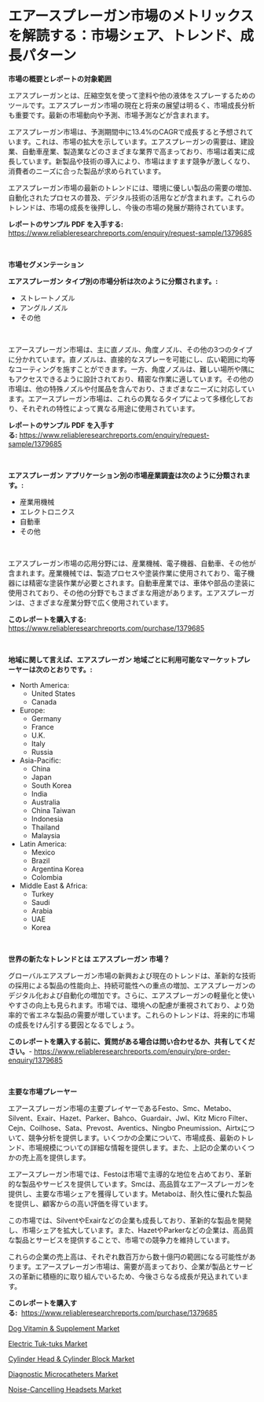 <p><h1>エアースプレーガン市場のメトリックスを解読する：市場シェア、トレンド、成長パターン</h1></p><p><strong>市場の概要とレポートの対象範囲</strong></p>
<p><p>エアスプレーガンとは、圧縮空気を使って塗料や他の液体をスプレーするためのツールです。エアスプレーガン市場の現在と将来の展望は明るく、市場成長分析も重要です。最新の市場動向や予測、市場予測などが含まれます。</p><p>エアスプレーガン市場は、予測期間中に13.4%のCAGRで成長すると予想されています。これは、市場の拡大を示しています。エアスプレーガンの需要は、建設業、自動車産業、製造業などのさまざまな業界で高まっており、市場は着実に成長しています。新製品や技術の導入により、市場はますます競争が激しくなり、消費者のニーズに合った製品が求められています。</p><p>エアスプレーガン市場の最新のトレンドには、環境に優しい製品の需要の増加、自動化されたプロセスの普及、デジタル技術の活用などが含まれます。これらのトレンドは、市場の成長を後押しし、今後の市場の発展が期待されています。</p></p>
<p><strong>レポートのサンプル PDF を入手する:</strong> <a href="https://www.reliableresearchreports.com/enquiry/request-sample/1379685">https://www.reliableresearchreports.com/enquiry/request-sample/1379685</a></p>
<p>&nbsp;</p>
<p><strong>市場セグメンテーション</strong></p>
<p><strong>エアスプレーガン タイプ別の市場分析は次のように分類されます。:</strong></p>
<p><ul><li>ストレートノズル</li><li>アングルノズル</li><li>その他</li></ul></p>
<p>&nbsp;</p>
<p><p>エアースプレーガン市場は、主に直ノズル、角度ノズル、その他の3つのタイプに分かれています。直ノズルは、直接的なスプレーを可能にし、広い範囲に均等なコーティングを施すことができます。一方、角度ノズルは、難しい場所や隅にもアクセスできるように設計されており、精密な作業に適しています。その他の市場は、他の特殊ノズルや付属品を含んでおり、さまざまなニーズに対応しています。エアースプレーガン市場は、これらの異なるタイプによって多様化しており、それぞれの特性によって異なる用途に使用されています。</p></p>
<p><strong>レポートのサンプル PDF を入手する:</strong>&nbsp;<a href="https://www.reliableresearchreports.com/enquiry/request-sample/1379685">https://www.reliableresearchreports.com/enquiry/request-sample/1379685</a></p>
<p>&nbsp;</p>
<p><strong> エアスプレーガン アプリケーション別の市場産業調査は次のように分類されます。:</strong></p>
<p><ul><li>産業用機械</li><li>エレクトロニクス</li><li>自動車</li><li>その他</li></ul></p>
<p>&nbsp;</p>
<p><p>エアスプレーガン市場の応用分野には、産業機械、電子機器、自動車、その他が含まれます。産業機械では、製造プロセスや塗装作業に使用されており、電子機器には精密な塗装作業が必要とされます。自動車産業では、車体や部品の塗装に使用されており、その他の分野でもさまざまな用途があります。エアスプレーガンは、さまざまな産業分野で広く使用されています。</p></p>
<p><strong>このレポートを購入する:</strong>&nbsp; <a href="https://www.reliableresearchreports.com/purchase/1379685">https://www.reliableresearchreports.com/purchase/1379685</a></p>
<p>&nbsp;</p>
<p><strong>地域に関して言えば、エアスプレーガン 地域ごとに利用可能なマーケットプレーヤーは次のとおりです。:</strong></p>
<p><ul>
    <li>
        North America:
        <ul>
            <li>United States</li>
            <li>Canada</li>
        </ul>
    </li>
    <li>
        Europe:
        <ul>
            <li>Germany</li>
            <li>France</li>
            <li>U.K.</li>
            <li>Italy</li>
            <li>Russia</li>
        </ul>
    </li>
    <li>
        Asia-Pacific:
        <ul>
            <li>China</li>
            <li>Japan</li>
            <li>South Korea</li>
            <li>India</li>
            <li>Australia</li>
            <li>China Taiwan</li>
            <li>Indonesia</li>
            <li>Thailand</li>
            <li>Malaysia</li>
        </ul>
    </li>
    <li>
        Latin America:
        <ul>
            <li>Mexico</li>
            <li>Brazil</li>
            <li>Argentina Korea</li>
            <li>Colombia</li>
        </ul>
    </li>
    <li>
        Middle East & Africa:
        <ul>
            <li>Turkey</li>
            <li>Saudi</li>
            <li>Arabia</li>
            <li>UAE</li>
            <li>Korea</li>
        </ul>
    </li>
    </ul></p>
<p>&nbsp;</p>
<p><strong>世界の新たなトレンドとは エアスプレーガン 市場？</strong></p>
<p><p>グローバルエアスプレーガン市場の新興および現在のトレンドは、革新的な技術の採用による製品の性能向上、持続可能性への重点の増加、エアスプレーガンのデジタル化および自動化の増加です。さらに、エアスプレーガンの軽量化と使いやすさの向上も見られます。市場では、環境への配慮が重視されており、より効率的で省エネな製品の需要が増しています。これらのトレンドは、将来的に市場の成長をけん引する要因となるでしょう。</p></p>
<p><strong>このレポートを購入する前に、質問がある場合は問い合わせるか、共有してください。</strong>- <a href="https://www.reliableresearchreports.com/enquiry/pre-order-enquiry/1379685">https://www.reliableresearchreports.com/enquiry/pre-order-enquiry/1379685</a></p>
<p>&nbsp;</p>
<p><strong>主要な市場プレーヤー</strong></p>
<p><p>エアースプレーガン市場の主要プレイヤーであるFesto、Smc、Metabo、Silvent、Exair、Hazet、Parker、Bahco、Guardair、Jwl、Kitz Micro Filter、Cejn、Coilhose、Sata、Prevost、Aventics、Ningbo Pneumission、Airtxについて、競争分析を提供します。いくつかの企業について、市場成長、最新のトレンド、市場規模についての詳細な情報を提供します。また、上記の企業のいくつかの売上高を提供します。</p><p>エアースプレーガン市場では、Festoは市場で主導的な地位を占めており、革新的な製品やサービスを提供しています。Smcは、高品質なエアースプレーガンを提供し、主要な市場シェアを獲得しています。Metaboは、耐久性に優れた製品を提供し、顧客からの高い評価を得ています。</p><p>この市場では、SilventやExairなどの企業も成長しており、革新的な製品を開発し、市場シェアを拡大しています。また、HazetやParkerなどの企業は、高品質な製品とサービスを提供することで、市場での競争力を維持しています。</p><p>これらの企業の売上高は、それぞれ数百万から数十億円の範囲になる可能性があります。エアースプレーガン市場は、需要が高まっており、企業が製品とサービスの革新に積極的に取り組んでいるため、今後さらなる成長が見込まれています。</p></p>
<p><strong>このレポートを購入する:</strong>&nbsp;&nbsp;<a href="https://www.reliableresearchreports.com/purchase/1379685">https://www.reliableresearchreports.com/purchase/1379685</a></p>
<p><p><a href="https://shimmer-gardenia-37a.notion.site/Dog-Vitamin-Supplement-Market-Size-Growing-and-Forecasted-for-period-from-2024-2031-and-provides-7c22c6e9cc7c4edb88786b74fc2542ec">Dog Vitamin & Supplement Market</a></p><p><a href="https://meowing-lemming-dd3.notion.site/Electric-Tuk-tuks-Market-Dynamics-2024-2031-Also-about-Its-Market-Trends-Projections-and-Opportun-4dba4bcb9ed14acf8aa44636906d4059">Electric Tuk-tuks Market</a></p><p><a href="https://view.publitas.com/reportprime-1/cylinder-head-cylinder-block-market-research-report-provides-thorough-industry-overview-which-offers-an-in-depth-analysis-of-product-trends-and-new-market-divisions/">Cylinder Head & Cylinder Block Market</a></p><p><a href="https://github.com/Sarissaschmalingtr6fz2739/Market-Research-Report-List-1/blob/main/diagnostic-microcatheters-market.md">Diagnostic Microcatheters Market</a></p><p><a href="https://view.publitas.com/reportprime-1/noise-cancelling-headsets-market-size-market-trends-and-growth-outlook-forecasted-for-period-from-2024-to-2031/">Noise-Cancelling Headsets Market</a></p></p>
